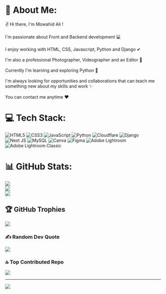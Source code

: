 # 💫 About Me:
✌ Hi there, I'm Mowahid Ali !<br><br>I'm passionate about Front and Backend development 💻<br><br>I enjoy working with HTML, CSS, Javascript, Python and Django ✔<br><br>I'm also a professional Photographer, Videographer and an Editor 💖<br><br>Currently I'm learning and exploring Python 🏫<br><br>I'm always looking for opportunities and collaborations that can teach me something new about my skills and work ✨<br><br>You can contact me anytime ❤


# 💻 Tech Stack:
![HTML5](https://img.shields.io/badge/html5-%23E34F26.svg?style=for-the-badge&logo=html5&logoColor=white) ![CSS3](https://img.shields.io/badge/css3-%231572B6.svg?style=for-the-badge&logo=css3&logoColor=white) ![JavaScript](https://img.shields.io/badge/javascript-%23323330.svg?style=for-the-badge&logo=javascript&logoColor=%23F7DF1E) ![Python](https://img.shields.io/badge/python-3670A0?style=for-the-badge&logo=python&logoColor=ffdd54) ![Cloudflare](https://img.shields.io/badge/Cloudflare-F38020?style=for-the-badge&logo=Cloudflare&logoColor=white) ![Django](https://img.shields.io/badge/django-%23092E20.svg?style=for-the-badge&logo=django&logoColor=white) ![Next JS](https://img.shields.io/badge/Next-black?style=for-the-badge&logo=next.js&logoColor=white) ![MySQL](https://img.shields.io/badge/mysql-%2300000f.svg?style=for-the-badge&logo=mysql&logoColor=white) ![Canva](https://img.shields.io/badge/Canva-%2300C4CC.svg?style=for-the-badge&logo=Canva&logoColor=white) ![Figma](https://img.shields.io/badge/figma-%23F24E1E.svg?style=for-the-badge&logo=figma&logoColor=white) ![Adobe Lightroom](https://img.shields.io/badge/Adobe%20Lightroom-31A8FF.svg?style=for-the-badge&logo=Adobe%20Lightroom&logoColor=white) ![Adobe Lightroom Classic](https://img.shields.io/badge/Adobe%20Lightroom%20Classic-31A8FF.svg?style=for-the-badge&logo=Adobe%20Lightroom%20Classic&logoColor=white)
# 📊 GitHub Stats:
![](https://github-readme-stats.vercel.app/api?username=CodeArtistMowahid&theme=dark&hide_border=false&include_all_commits=false&count_private=false)<br/>
![](https://github-readme-streak-stats.herokuapp.com/?user=CodeArtistMowahid&theme=dark&hide_border=false)<br/>
![](https://github-readme-stats.vercel.app/api/top-langs/?username=CodeArtistMowahid&theme=dark&hide_border=false&include_all_commits=false&count_private=false&layout=compact)

## 🏆 GitHub Trophies
![](https://github-profile-trophy.vercel.app/?username=CodeArtistMowahid&theme=algolia&no-frame=false&no-bg=true&margin-w=4)

### ✍️ Random Dev Quote
![](https://quotes-github-readme.vercel.app/api?type=horizontal&theme=dark)

### 🔝 Top Contributed Repo
![](https://github-contributor-stats.vercel.app/api?username=CodeArtistMowahid&limit=5&theme=dark&combine_all_yearly_contributions=true)

---
[![](https://visitcount.itsvg.in/api?id=CodeArtistMowahid&icon=0&color=0)](https://visitcount.itsvg.in)
